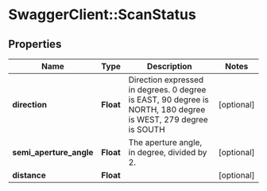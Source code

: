 # SwaggerClient::ScanStatus

## Properties
Name | Type | Description | Notes
------------ | ------------- | ------------- | -------------
**direction** | **Float** | Direction expressed in degrees. 0 degree is EAST, 90 degree is NORTH, 180 degree is WEST, 279 degree is SOUTH | [optional] 
**semi_aperture_angle** | **Float** | The aperture angle, in degree, divided by 2. | [optional] 
**distance** | **Float** |  | [optional] 


